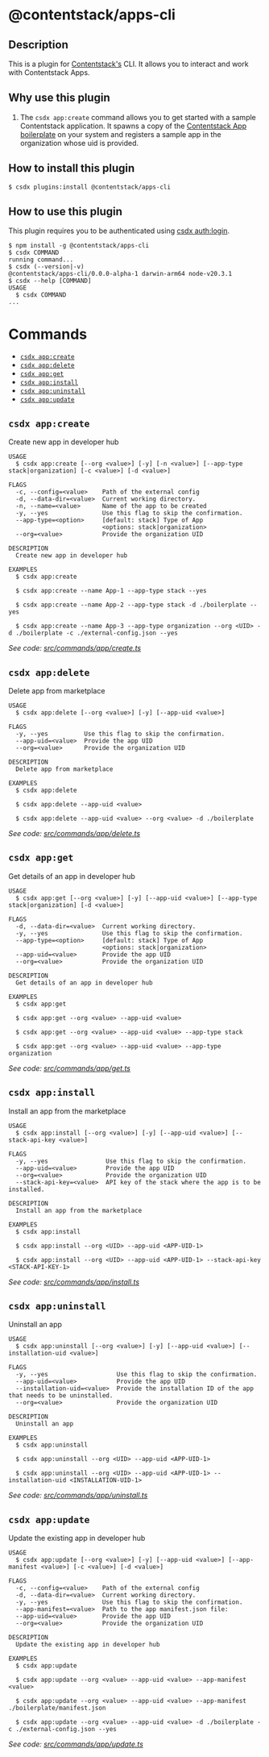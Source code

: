 <!-- Insert Nodejs CI here -->
<!-- Insert Apps CLI version here -->

# @contentstack/apps-cli

## Description

This is a plugin for [Contentstack's](https://www.contentstack.com/) CLI.
It allows you to interact and work with Contentstack Apps.

## Why use this plugin

1. The `csdx app:create` command allows you to get started with a sample Contentstack application. It spawns a copy of the [Contentstack App boilerplate](https://github.com/contentstack/marketplace-app-boilerplate) on your system and registers a sample app in the organization whose uid is provided.

## How to install this plugin

```shell
$ csdx plugins:install @contentstack/apps-cli
```

## How to use this plugin

This plugin requires you to be authenticated using [csdx auth:login](https://www.contentstack.com/docs/developers/cli/authenticate-with-the-cli/).

<!-- usage -->
```sh-session
$ npm install -g @contentstack/apps-cli
$ csdx COMMAND
running command...
$ csdx (--version|-v)
@contentstack/apps-cli/0.0.0-alpha-1 darwin-arm64 node-v20.3.1
$ csdx --help [COMMAND]
USAGE
  $ csdx COMMAND
...
```
<!-- usagestop -->

# Commands
<!-- commands -->
* [`csdx app:create`](#csdx-appcreate)
* [`csdx app:delete`](#csdx-appdelete)
* [`csdx app:get`](#csdx-appget)
* [`csdx app:install`](#csdx-appinstall)
* [`csdx app:uninstall`](#csdx-appuninstall)
* [`csdx app:update`](#csdx-appupdate)

## `csdx app:create`

Create new app in developer hub

```
USAGE
  $ csdx app:create [--org <value>] [-y] [-n <value>] [--app-type stack|organization] [-c <value>] [-d <value>]

FLAGS
  -c, --config=<value>    Path of the external config
  -d, --data-dir=<value>  Current working directory.
  -n, --name=<value>      Name of the app to be created
  -y, --yes               Use this flag to skip the confirmation.
  --app-type=<option>     [default: stack] Type of App
                          <options: stack|organization>
  --org=<value>           Provide the organization UID

DESCRIPTION
  Create new app in developer hub

EXAMPLES
  $ csdx app:create

  $ csdx app:create --name App-1 --app-type stack --yes

  $ csdx app:create --name App-2 --app-type stack -d ./boilerplate --yes

  $ csdx app:create --name App-3 --app-type organization --org <UID> -d ./boilerplate -c ./external-config.json --yes
```

_See code: [src/commands/app/create.ts](https://github.com/contentstack/apps-cli/blob/v0.0.0-alpha-1/src/commands/app/create.ts)_

## `csdx app:delete`

Delete app from marketplace

```
USAGE
  $ csdx app:delete [--org <value>] [-y] [--app-uid <value>]

FLAGS
  -y, --yes          Use this flag to skip the confirmation.
  --app-uid=<value>  Provide the app UID
  --org=<value>      Provide the organization UID

DESCRIPTION
  Delete app from marketplace

EXAMPLES
  $ csdx app:delete

  $ csdx app:delete --app-uid <value>

  $ csdx app:delete --app-uid <value> --org <value> -d ./boilerplate
```

_See code: [src/commands/app/delete.ts](https://github.com/contentstack/apps-cli/blob/v0.0.0-alpha-1/src/commands/app/delete.ts)_

## `csdx app:get`

Get details of an app in developer hub

```
USAGE
  $ csdx app:get [--org <value>] [-y] [--app-uid <value>] [--app-type stack|organization] [-d <value>]

FLAGS
  -d, --data-dir=<value>  Current working directory.
  -y, --yes               Use this flag to skip the confirmation.
  --app-type=<option>     [default: stack] Type of App
                          <options: stack|organization>
  --app-uid=<value>       Provide the app UID
  --org=<value>           Provide the organization UID

DESCRIPTION
  Get details of an app in developer hub

EXAMPLES
  $ csdx app:get

  $ csdx app:get --org <value> --app-uid <value>

  $ csdx app:get --org <value> --app-uid <value> --app-type stack

  $ csdx app:get --org <value> --app-uid <value> --app-type organization
```

_See code: [src/commands/app/get.ts](https://github.com/contentstack/apps-cli/blob/v0.0.0-alpha-1/src/commands/app/get.ts)_

## `csdx app:install`

Install an app from the marketplace

```
USAGE
  $ csdx app:install [--org <value>] [-y] [--app-uid <value>] [--stack-api-key <value>]

FLAGS
  -y, --yes                Use this flag to skip the confirmation.
  --app-uid=<value>        Provide the app UID
  --org=<value>            Provide the organization UID
  --stack-api-key=<value>  API key of the stack where the app is to be installed.

DESCRIPTION
  Install an app from the marketplace

EXAMPLES
  $ csdx app:install

  $ csdx app:install --org <UID> --app-uid <APP-UID-1>

  $ csdx app:install --org <UID> --app-uid <APP-UID-1> --stack-api-key <STACK-API-KEY-1>
```

_See code: [src/commands/app/install.ts](https://github.com/contentstack/apps-cli/blob/v0.0.0-alpha-1/src/commands/app/install.ts)_

## `csdx app:uninstall`

Uninstall an app

```
USAGE
  $ csdx app:uninstall [--org <value>] [-y] [--app-uid <value>] [--installation-uid <value>]

FLAGS
  -y, --yes                   Use this flag to skip the confirmation.
  --app-uid=<value>           Provide the app UID
  --installation-uid=<value>  Provide the installation ID of the app that needs to be uninstalled.
  --org=<value>               Provide the organization UID

DESCRIPTION
  Uninstall an app

EXAMPLES
  $ csdx app:uninstall

  $ csdx app:uninstall --org <UID> --app-uid <APP-UID-1>

  $ csdx app:uninstall --org <UID> --app-uid <APP-UID-1> --installation-uid <INSTALLATION-UID-1>
```

_See code: [src/commands/app/uninstall.ts](https://github.com/contentstack/apps-cli/blob/v0.0.0-alpha-1/src/commands/app/uninstall.ts)_

## `csdx app:update`

Update the existing app in developer hub

```
USAGE
  $ csdx app:update [--org <value>] [-y] [--app-uid <value>] [--app-manifest <value>] [-c <value>] [-d <value>]

FLAGS
  -c, --config=<value>    Path of the external config
  -d, --data-dir=<value>  Current working directory.
  -y, --yes               Use this flag to skip the confirmation.
  --app-manifest=<value>  Path to the app manifest.json file:
  --app-uid=<value>       Provide the app UID
  --org=<value>           Provide the organization UID

DESCRIPTION
  Update the existing app in developer hub

EXAMPLES
  $ csdx app:update

  $ csdx app:update --org <value> --app-uid <value> --app-manifest <value>

  $ csdx app:update --org <value> --app-uid <value> --app-manifest ./boilerplate/manifest.json

  $ csdx app:update --org <value> --app-uid <value> -d ./boilerplate -c ./external-config.json --yes
```

_See code: [src/commands/app/update.ts](https://github.com/contentstack/apps-cli/blob/v0.0.0-alpha-1/src/commands/app/update.ts)_
<!-- commandsstop -->
